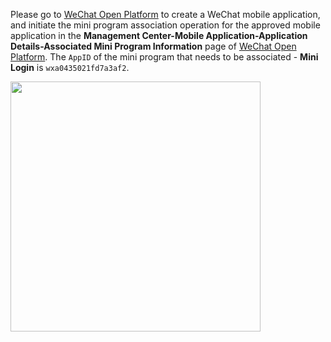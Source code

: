 <IntegrationDetailCard title="Create a mini program in WeChat public platform">

Please go to [WeChat Open Platform](https://open.weixin.qq.com/cgi-bin/frame?t=home/app_tmpl&lang=zh_CN) to create a WeChat mobile application, and initiate the mini program association operation for the approved mobile application in the **Management Center-Mobile Application-Application Details-Associated Mini Program Information** page of [WeChat Open Platform](https://open.weixin.qq.com/). The `AppID` of the mini program that needs to be associated - **Mini Login** is `wxa0435021fd7a3af2`.

<img src="https://cdn.genauth.ai/blog/image%20%28363%29.png" height="400px">

</IntegrationDetailCard>
